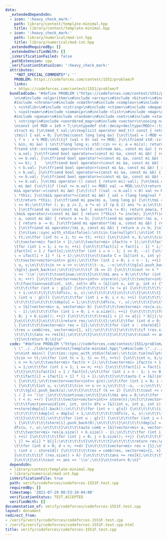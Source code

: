 ```yaml
---
data:
  _extendedDependsOn:
  - icon: ':heavy_check_mark:'
    path: library/contest/template-minimal.hpp
    title: library/contest/template-minimal.hpp
  - icon: ':heavy_check_mark:'
    path: library/numerical/mod-int.hpp
    title: library/numerical/mod-int.hpp
  _extendedRequiredBy: []
  _extendedVerifiedWith: []
  _isVerificationFailed: false
  _pathExtension: cpp
  _verificationStatusIcon: ':heavy_check_mark:'
  attributes:
    '*NOT_SPECIAL_COMMENTS*': ''
    PROBLEM: https://codeforces.com/contest/1551/problem/F
    links:
    - https://codeforces.com/contest/1551/problem/F
  bundledCode: "#define PROBLEM \"https://codeforces.com/contest/1551/problem/F\"\n\
    \n\n#include <algorithm>\n#include <array>\n#include <bitset>\n#include <cassert>\n\
    #include <chrono>\n#include <cmath>\n#include <complex>\n#include <cstdio>\n#include\
    \ <cstdlib>\n#include <cstring>\n#include <ctime>\n#include <deque>\n#include\
    \ <iostream>\n#include <iomanip>\n#include <list>\n#include <map>\n#include <numeric>\n\
    #include <queue>\n#include <random>\n#include <set>\n#include <stack>\n#include\
    \ <string>\n#include <unordered_map>\n#include <vector>\n\nusing namespace std;\n\
    \nconst int MOD = 1e9 + 7;\n\ntypedef std::decay<decltype(MOD)>::type mod_t; \n\
    struct mi {\n\tmod_t val;\n\texplicit operator mod_t() const { return val; }\n\
    \tmi() { val = 0; }\n\tmi(const long long &v) {\n\t\tval = (-MOD <= v && v < MOD)\
    \ ? v : v % MOD;\n\t\tif (val < 0) val += MOD; }\n\tfriend std::istream& operator>>(std::istream\
    \ &in, mi &a) { \n\t\tlong long x; std::cin >> x; a = mi(x); return in; }\n\t\
    friend std::ostream& operator<<(std::ostream &os, const mi &a) { return os <<\
    \ a.val; }\n\tfriend bool operator==(const mi &a, const mi &b) { return a.val\
    \ == b.val; }\n\tfriend bool operator!=(const mi &a, const mi &b) { return !(a\
    \ == b); }    \n\tfriend bool operator<(const mi &a, const mi &b) { return a.val\
    \ < b.val; }\n\tfriend bool operator>(const mi &a, const mi &b) { return a.val\
    \ > b.val; }\n\tfriend bool operator<=(const mi &a, const mi &b) { return a.val\
    \ <= b.val; }\n\tfriend bool operator>=(const mi &a, const mi &b) { return a.val\
    \ >= b.val; }\n\tmi operator-() const { return mi(-val); }\n\tmi& operator+=(const\
    \ mi &m) {\n\t\tif ((val += m.val) >= MOD) val -= MOD;\n\t\treturn *this; }\n\t\
    mi& operator-=(const mi &m) {\n\t\tif ((val -= m.val) < 0) val += MOD;\n\t\treturn\
    \ *this; }\n\tmi& operator*=(const mi &m) { val = (long long)val * m.val % MOD;\n\
    \t\treturn *this; }\n\tfriend mi pow(mi a, long long p) {\n\t\tmi ans = 1; assert(p\
    \ >= 0);\n\t\tfor (; p; p /= 2, a *= a) if (p & 1) ans *= a;\n\t\treturn ans;\
    \ }\n\tfriend mi inv(const mi &a) { assert(a != 0); return pow(a, MOD - 2); }\n\
    \tmi& operator/=(const mi &m) { return (*this) *= inv(m); }\n\tfriend mi operator+(mi\
    \ a, const mi &b) { return a += b; }\n\tfriend mi operator-(mi a, const mi &b)\
    \ { return a -= b; }\n\tfriend mi operator*(mi a, const mi &b) { return a *= b;\
    \ }\n\tfriend mi operator/(mi a, const mi &b) { return a /= b; }\n};\n\nint main()\
    \ {\n\tios::sync_with_stdio(false);\n\tcin.tie(nullptr);\n\tint tt;\n\tcin >>\
    \ tt;\n\tfor (int tc = 1; tc <= tt; ++tc) {\n\t\tint n, k;\n\t\tcin >> n >> k;\n\
    \t\tvector<mi> fact(n + 1);\n\t\tvector<mi> ifact(n + 1);\n\t\tfact[0] = 1;\n\t\
    \tfor (int i = 1; i <= n; ++i) {\n\t\t\tfact[i] = fact[i - 1] * i;\n\t\t}\n\t\t\
    ifact[n] = 1 / fact[n];\n\t\tfor (int i = n - 1; i >= 0; --i) {\n\t\t\tifact[i]\
    \ = ifact[i + 1] * (i + 1);\n\t\t}\n\t\tauto C = [&](int x, int y) {\n\t\t};\n\
    \t\tvector<vector<int>> g(n);\n\t\tfor (int i = 0; i < n - 1; ++i) {\n\t\t\tint\
    \ u, v;\n\t\t\tcin >> u >> v;\n\t\t\t--u, --v;\n\t\t\tg[u].push_back(v);\n\t\t\
    \tg[v].push_back(u);\n\t\t}\n\t\tif (k == 2) {\n\t\t\tcout << n * (n - 1) / 2\
    \ << '\\n';\n\t\t\tcontinue;\n\t\t}\n\t\tmi ans = 0;\n\t\tfor (int r = 0; r <\
    \ n; ++r) {\n\t\t\tvector<vector<int>> store(n);\n\t\t\tvector<int> dep(n);\n\t\
    \t\tfunction<void(int, int, int)> dfs = [&](int u, int p, int s) {\n\t\t\t\t++store[dep[u]].back();\n\
    \t\t\t\tfor (int v : g[u]) {\n\t\t\t\t\tif (v != p) {\n\t\t\t\t\t\tdep[v] = dep[u]\
    \ + 1;\n\t\t\t\t\t\tdfs(v, u, s);\n\t\t\t\t\t}\n\t\t\t\t}\n\t\t\t};\n\t\t\tfor\
    \ (int u : g[r]) {\n\t\t\t\tfor (int i = 0; i < n; ++i) {\n\t\t\t\t\tstore[i].push_back(0);\n\
    \t\t\t\t}\n\t\t\t\tdep[u] = 1;\n\t\t\t\tdfs(u, r, u);\n\t\t\t}\n\t\t\tauto comb\
    \ = [&](vector<mi> a, vector<mi> b) {\n\t\t\t\tvector<mi> res(a.size() + b.size()\
    \ - 1);\n\t\t\t\tfor (int i = 0; i < a.size(); ++i) {\n\t\t\t\t\tfor (int j =\
    \ 0; j < b.size(); ++j) {\n\t\t\t\t\t\tres[i + j] += a[i] * b[j];\n\t\t\t\t\t\
    }\n\t\t\t\t}\n\t\t\t\treturn res;\n\t\t\t};\n\t\t\tfor (int d = 0; d < n; ++d)\
    \ {\n\t\t\t\tvector<mi> res = {1};\n\t\t\t\tfor (int x : store[d]) {\n\t\t\t\t\
    \tres = comb(res, vector<mi>{1, x});\n\t\t\t\t}\n\t\t\t\tif (res.size() > k) {\n\
    \t\t\t\t\tans += res[k];\n\t\t\t\t}\n\t\t\t}\n\t\t}\n\t\tcout << ans << '\\n';\n\
    \t}\n\treturn 0;\n}\n"
  code: "#define PROBLEM \"https://codeforces.com/contest/1551/problem/F\"\n\n#include\
    \ \"../../library/contest/template-minimal.hpp\"\n#include \"../../library/numerical/mod-int.hpp\"\
    \n\nint main() {\n\tios::sync_with_stdio(false);\n\tcin.tie(nullptr);\n\tint tt;\n\
    \tcin >> tt;\n\tfor (int tc = 1; tc <= tt; ++tc) {\n\t\tint n, k;\n\t\tcin >>\
    \ n >> k;\n\t\tvector<mi> fact(n + 1);\n\t\tvector<mi> ifact(n + 1);\n\t\tfact[0]\
    \ = 1;\n\t\tfor (int i = 1; i <= n; ++i) {\n\t\t\tfact[i] = fact[i - 1] * i;\n\
    \t\t}\n\t\tifact[n] = 1 / fact[n];\n\t\tfor (int i = n - 1; i >= 0; --i) {\n\t\
    \t\tifact[i] = ifact[i + 1] * (i + 1);\n\t\t}\n\t\tauto C = [&](int x, int y)\
    \ {\n\t\t};\n\t\tvector<vector<int>> g(n);\n\t\tfor (int i = 0; i < n - 1; ++i)\
    \ {\n\t\t\tint u, v;\n\t\t\tcin >> u >> v;\n\t\t\t--u, --v;\n\t\t\tg[u].push_back(v);\n\
    \t\t\tg[v].push_back(u);\n\t\t}\n\t\tif (k == 2) {\n\t\t\tcout << n * (n - 1)\
    \ / 2 << '\\n';\n\t\t\tcontinue;\n\t\t}\n\t\tmi ans = 0;\n\t\tfor (int r = 0;\
    \ r < n; ++r) {\n\t\t\tvector<vector<int>> store(n);\n\t\t\tvector<int> dep(n);\n\
    \t\t\tfunction<void(int, int, int)> dfs = [&](int u, int p, int s) {\n\t\t\t\t\
    ++store[dep[u]].back();\n\t\t\t\tfor (int v : g[u]) {\n\t\t\t\t\tif (v != p) {\n\
    \t\t\t\t\t\tdep[v] = dep[u] + 1;\n\t\t\t\t\t\tdfs(v, u, s);\n\t\t\t\t\t}\n\t\t\
    \t\t}\n\t\t\t};\n\t\t\tfor (int u : g[r]) {\n\t\t\t\tfor (int i = 0; i < n; ++i)\
    \ {\n\t\t\t\t\tstore[i].push_back(0);\n\t\t\t\t}\n\t\t\t\tdep[u] = 1;\n\t\t\t\t\
    dfs(u, r, u);\n\t\t\t}\n\t\t\tauto comb = [&](vector<mi> a, vector<mi> b) {\n\t\
    \t\t\tvector<mi> res(a.size() + b.size() - 1);\n\t\t\t\tfor (int i = 0; i < a.size();\
    \ ++i) {\n\t\t\t\t\tfor (int j = 0; j < b.size(); ++j) {\n\t\t\t\t\t\tres[i +\
    \ j] += a[i] * b[j];\n\t\t\t\t\t}\n\t\t\t\t}\n\t\t\t\treturn res;\n\t\t\t};\n\t\
    \t\tfor (int d = 0; d < n; ++d) {\n\t\t\t\tvector<mi> res = {1};\n\t\t\t\tfor\
    \ (int x : store[d]) {\n\t\t\t\t\tres = comb(res, vector<mi>{1, x});\n\t\t\t\t\
    }\n\t\t\t\tif (res.size() > k) {\n\t\t\t\t\tans += res[k];\n\t\t\t\t}\n\t\t\t\
    }\n\t\t}\n\t\tcout << ans << '\\n';\n\t}\n\treturn 0;\n}"
  dependsOn:
  - library/contest/template-minimal.hpp
  - library/numerical/mod-int.hpp
  isVerificationFile: true
  path: verify/codeforces/codeforces-1551F.test.cpp
  requiredBy: []
  timestamp: '2021-07-29 00:53:10-04:00'
  verificationStatus: TEST_ACCEPTED
  verifiedWith: []
documentation_of: verify/codeforces/codeforces-1551F.test.cpp
layout: document
redirect_from:
- /verify/verify/codeforces/codeforces-1551F.test.cpp
- /verify/verify/codeforces/codeforces-1551F.test.cpp.html
title: verify/codeforces/codeforces-1551F.test.cpp
---
```

